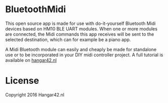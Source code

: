 # BluetoothMidi
This open source app is made for use with do-it-yourself Bluetooth Midi devices based on HM10 BLE UART modules. 
When one or more modules are connected, the Midi commands this app receives will be sent to the selected destination, which can for example be a piano app.

A Midi Bluetooth module can easily and cheaply be made for standalone use or to be incorporated in your DIY midi controller project.
A full tutorial is available on [hangar42.nl](www.hangar42.nl)


# License
Copyright 2016 Hangar42.nl
